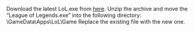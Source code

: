 Download the latest LoL.exe from [here](https://www.dropbox.com/sh/m47y11elzao0iv3/AABm6lIPRBQ1ozCQxYzrHdIma?dl=0). Unzip the archive and move the “League of Legends.exe” into the following directory: <Your League of Legends installation>\GameData\Apps\LoL\Game
Replace the existing file with the new one.